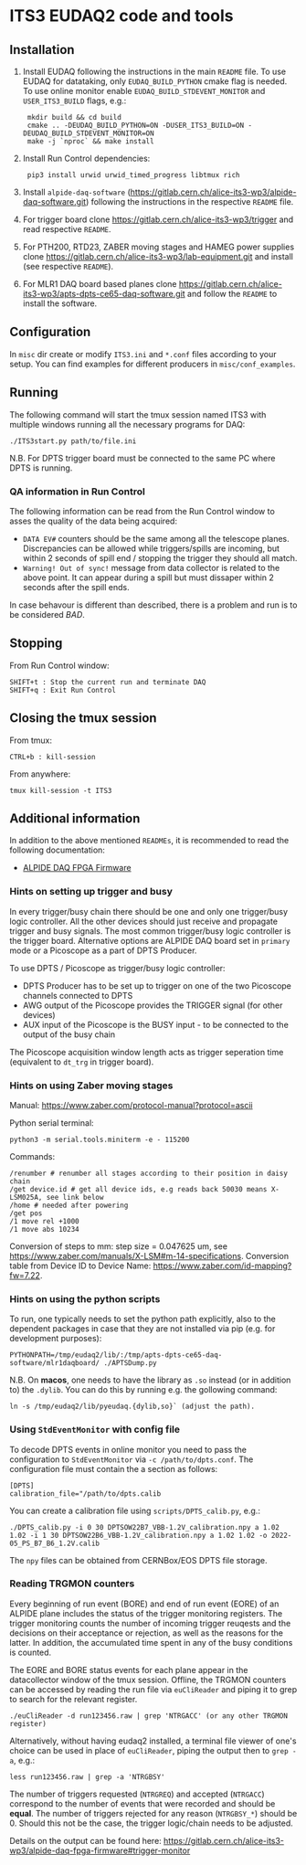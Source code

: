 # ITS3 EUDAQ2 code and tools

## Installation

1. Install EUDAQ following the instructions in the main `README` file. To use EUDAQ for datataking, only `EUDAQ_BUILD_PYTHON` cmake flag is needed. To use online monitor enable `EUDAQ_BUILD_STDEVENT_MONITOR` and `USER_ITS3_BUILD` flags, e.g.:

        mkdir build && cd build
        cmake .. -DEUDAQ_BUILD_PYTHON=ON -DUSER_ITS3_BUILD=ON -DEUDAQ_BUILD_STDEVENT_MONITOR=ON
        make -j `nproc` && make install

2. Install Run Control dependencies:

        pip3 install urwid urwid_timed_progress libtmux rich

3. Install `alpide-daq-software` (<https://gitlab.cern.ch/alice-its3-wp3/alpide-daq-software.git>) following the instructions in the respective `README` file.
4. For trigger board clone <https://gitlab.cern.ch/alice-its3-wp3/trigger> and read respective `README`.
5. For PTH200, RTD23, ZABER moving stages and HAMEG power supplies clone <https://gitlab.cern.ch/alice-its3-wp3/lab-equipment.git> and install (see respective `README`).
6. For MLR1 DAQ board based planes clone <https://gitlab.cern.ch/alice-its3-wp3/apts-dpts-ce65-daq-software.git> and follow the `README` to install the software.

## Configuration

In `misc` dir create or modify `ITS3.ini` and `*.conf` files according to your setup. You can find examples for different producers in `misc/conf_examples`.

## Running

The following command will start the tmux session named ITS3 with multiple windows running all the necessary programs for DAQ:

    ./ITS3start.py path/to/file.ini

N.B. For DPTS trigger board must be connected to the same PC where DPTS is running.

### QA information in Run Control

The following information can be read from the Run Control window to asses the quality of the data being acquired:

- `DATA EV#` counters should be the same among all the telescope planes. Discrepancies can be allowed while triggers/spills are incoming, but within 2 seconds of spill end / stopping the trigger they should all match.
- `Warning! Out of sync!` message from data collector is related to the above point. It can appear during a spill but must dissaper within 2 seconds after the spill ends.

In case behavour is different than described, there is a problem and run is to be considered *BAD*.

## Stopping

From Run Control window:

    SHIFT+t : Stop the current run and terminate DAQ
    SHIFT+q : Exit Run Control

## Closing the tmux session

From tmux:

    CTRL+b : kill-session

From anywhere:

    tmux kill-session -t ITS3

## Additional information

In addition to the above mentioned `READMEs`, it is recommended to read the following documentation:

- [ALPIDE DAQ FPGA Firmware](https://gitlab.cern.ch/alice-its3-wp3/alpide-daq-fpga-firmware/-/blob/master/README.md)

### Hints on setting up trigger and busy

In every trigger/busy chain there should be one and only one trigger/busy logic controller. All the other devices should just receive and propagate trigger and busy signals.
The most common trigger/busy logic controller is the trigger board. Alternative options are ALPIDE DAQ board set in `primary` mode or a Picoscope as a part of DPTS Producer.

To use DPTS / Picoscope as trigger/busy logic controller:
- DPTS Producer has to be set up to trigger on one of the two Picoscope channels connected to DPTS
- AWG output of the Picoscope provides the TRIGGER signal (for other devices)
- AUX input of the Picoscope is the BUSY input - to be connected to the output of the busy chain

The Picoscope acquisition window length acts as trigger seperation time (equivalent to `dt_trg` in trigger board).


### Hints on using Zaber moving stages

Manual: <https://www.zaber.com/protocol-manual?protocol=ascii>

Python serial terminal:

    python3 -m serial.tools.miniterm -e - 115200

Commands:

    /renumber # renumber all stages according to their position in daisy chain
    /get device.id # get all device ids, e.g reads back 50030 means X-LSM025A, see link below
    /home # needed after powering
    /get pos
    /1 move rel +1000
    /1 move abs 10234

Conversion of steps to mm: step size = 0.047625 um, see <https://www.zaber.com/manuals/X-LSM#m-14-specifications>.
Conversion table from Device ID to Device Name: <https://www.zaber.com/id-mapping?fw=7.22>.

### Hints on using the python scripts

To run, one typically needs to set the python path explicitly, also to the dependent packages in case that they are not installed via pip (e.g. for development purposes):

    PYTHONPATH=/tmp/eudaq2/lib/:/tmp/apts-dpts-ce65-daq-software/mlr1daqboard/ ./APTSDump.py

N.B. On **macos**, one needs to have the library as `.so` instead (or in addition to) the `.dylib`. You can do this by running e.g. the gollowing command:

    ln -s /tmp/eudaq2/lib/pyeudaq.{dylib,so}` (adjust the path).

### Using `StdEventMonitor` with config file

To decode DPTS events in online monitor you need to pass the configuration to `StdEventMonitor` via `-c /path/to/dpts.conf`. The configuration file must contain the a section as follows:

    [DPTS]
    calibration_file="/path/to/dpts.calib

You can create a calibration file using `scripts/DPTS_calib.py`, e.g.:

    ./DPTS_calib.py -i 0 30 DPTSOW22B7_VBB-1.2V_calibration.npy a 1.02 1.02 -i 1 30 DPTSOW22B6_VBB-1.2V_calibration.npy a 1.02 1.02 -o 2022-05_PS_B7_B6_1.2V.calib

The `npy` files can be obtained from CERNBox/EOS DPTS file storage.

### Reading TRGMON counters

Every beginning of run event (BORE) and end of run event (EORE) of an ALPIDE plane includes the status of the trigger monitoring registers.
The trigger monitoring counts the number of incoming trigger reuqests and the decisions on their acceptance or rejection, as well as the reasons for the latter. In addition, the accumulated time spent in any of the busy conditions is counted.

The EORE and BORE status events for each plane appear in the datacollector window of the tmux session.
Offline, the TRGMON counters can be accessed by reading the run file via `euCliReader` and piping it to grep to search for the relevant register.

    ./euCliReader -d run123456.raw | grep 'NTRGACC' (or any other TRGMON register)

Alternatively, without having eudaq2 installed, a terminal file viewer of one's choice can be used in place of `euCliReader`, piping the output then to `grep -a`, e.g.:

    less run123456.raw | grep -a 'NTRGBSY'

The number of triggers requested (`NTRGREQ`) and accepted (`NTRGACC`) correspond to the number of events that were recorded and should be **equal**.
The number of triggers rejected for any reason (`NTRGBSY_*`) should be 0.
Should this not be the case, the trigger logic/chain needs to be adjusted.

Details on the output can be found here: <https://gitlab.cern.ch/alice-its3-wp3/alpide-daq-fpga-firmware#trigger-monitor>
